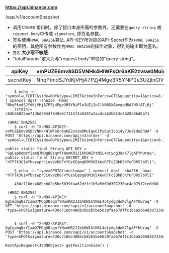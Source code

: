 **https://api.binance.com**

/sapi/v1/accountSnapshot







- 调用`SIGNED` 接口时，除了接口本身所需的参数外，还需要在`query string` 或 `request body`中传递 `signature`, 即签名参数。
- 签名使用`HMAC SHA256`算法. API-KEY所对应的API-Secret作为 `HMAC SHA256` 的密钥，其他所有参数作为`HMAC SHA256`的操作对象，得到的输出即为签名。
- `签名` **大小写不敏感**.
- "totalParams"定义为与"request body"串联的"query string"。







| apiKey    | vmPUZE6mv9SD5VNHk4HlWFsOr6aKE2zvsw0MuIgwCIPy6utIco14y7Ju91duEh8A |
| --------- | ------------------------------------------------------------ |
| secretKey | NhqPtmdSJYdKjVHjA7PZj4Mge3R5YNiP1e3UZjInClVN65XAbvqqM6A7H5fATj0j |

```
    $ echo -n "symbol=LTCBTC&side=BUY&type=LIMIT&timeInForce=GTC&quantity=1&price=0.1&recvWindow=5000&timestamp=1499827319559" | openssl dgst -sha256 -hmac "NhqPtmdSJYdKjVHjA7PZj4Mge3R5YNiP1e3UZjInClVN65XAbvqqM6A7H5fATj0j"
    (stdin)= c8db56825ae71d6d79447849e617115f4a920fa2acdcab2b053c4b2838bd6b71
```



```
 (HMAC SHA256)
    $ curl -H "X-MBX-APIKEY: vmPUZE6mv9SD5VNHk4HlWFsOr6aKE2zvsw0MuIgwCIPy6utIco14y7Ju91duEh8A" -X POST 'https://api.binance.com/api/v3/order' -d 'symbol=LTCBTC&side=BUY&type=LIMIT&timeInForce=GTC&quantity=1&price=0.1&recvWindow=5000&timestamp=1499827319559&signature=c8db56825ae71d6d79447849e617115f4a920fa2acdcab2b053c4b2838bd6b71'
```







```
public static final String API_KEY = "GgCepbqNzYIamQ7MOqDDsqmfYHumKR2JIbhDWIhtNSL4otydg3doK7lgAFYhUraq";
public static final String SECRET_KEY = "nTPlk3G14fbvzwprJiovVzb8FvYGz6EqogD0M3O5XevR7FcZQkD5KYuPORSlbRli";
```



```
    $ echo -n "type=SPOT&timestamp=" | openssl dgst -sha256 -hmac "nTPlk3G14fbvzwprJiovVzb8FvYGz6EqogD0M3O5XevR7FcZQkD5KYuPORSlbRli"
    
    430c710dc488bcb82b5be5039faa67dffc1b5a5d69d307230ac4e979f7ce0d88
```



```
 (HMAC SHA256)
    $ curl -H "X-MBX-APIKEY: GgCepbqNzYIamQ7MOqDDsqmfYHumKR2JIbhDWIhtNSL4otydg3doK7lgAFYhUraq" -X GET 'https://api.binance.com/sapi/v1/accountSnapshot' -d 'type=SPOT&signature=430c710dc488bcb82b5be5039faa67dffc1b5a5d69d307230ac4e979f7ce0d88'
    
    
    $ curl -H "X-MBX-APIKEY: GgCepbqNzYIamQ7MOqDDsqmfYHumKR2JIbhDWIhtNSL4otydg3doK7lgAFYhUraq" -X POST 'https://api.binance.com/sapi/v1/accountSnapshot' -d 'type=SPOT&signature=430c710dc488bcb82b5be5039faa67dffc1b5a5d69d307230ac4e979f7ce0d88'
```



```
RestApiRequest<JSONObject> getPositionSide() {
```



```

```

